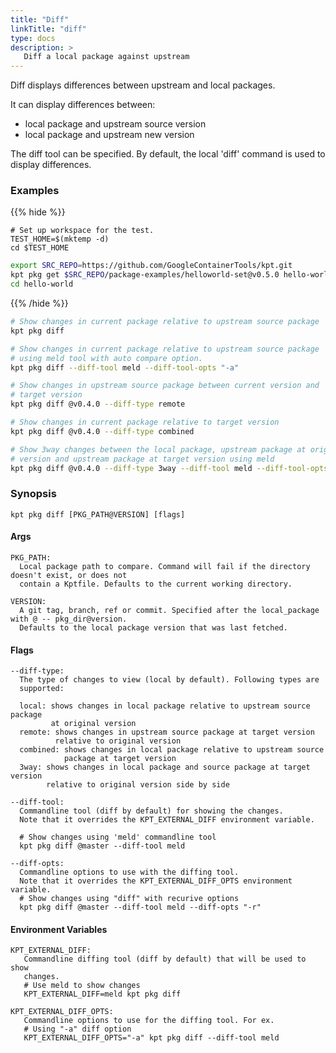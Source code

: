 ```yaml
---
title: "Diff"
linkTitle: "diff"
type: docs
description: >
   Diff a local package against upstream
---
```

<!--mdtogo:Short
    Diff a local package against upstream
-->

Diff displays differences between upstream and local packages.

It can display differences between:

- local package and upstream source version
- local package and upstream new version

The diff tool can be specified.  By default, the local 'diff' command is used to
display differences.

### Examples

{{% hide %}}

<!-- @makeWorkplace @verifyExamples-->
```
# Set up workspace for the test.
TEST_HOME=$(mktemp -d)
cd $TEST_HOME
```

<!-- @fetchPackage @verifyExamples-->
```sh
export SRC_REPO=https://github.com/GoogleContainerTools/kpt.git
kpt pkg get $SRC_REPO/package-examples/helloworld-set@v0.5.0 hello-world
cd hello-world
```

{{% /hide %}}

<!--mdtogo:Examples-->
<!-- @pkgDiff @verifyExamples-->
```sh
# Show changes in current package relative to upstream source package
kpt pkg diff
```

```sh
# Show changes in current package relative to upstream source package
# using meld tool with auto compare option.
kpt pkg diff --diff-tool meld --diff-tool-opts "-a"
```

<!-- @pkgDiff @verifyExamples-->
```sh
# Show changes in upstream source package between current version and
# target version
kpt pkg diff @v0.4.0 --diff-type remote
```

<!-- @pkgDiff @verifyExamples-->
```sh
# Show changes in current package relative to target version
kpt pkg diff @v0.4.0 --diff-type combined
```

```sh
# Show 3way changes between the local package, upstream package at original
# version and upstream package at target version using meld
kpt pkg diff @v0.4.0 --diff-type 3way --diff-tool meld --diff-tool-opts "-a"
```
<!--mdtogo-->

### Synopsis
<!--mdtogo:Long-->
```
kpt pkg diff [PKG_PATH@VERSION] [flags]
```

#### Args

```
PKG_PATH:
  Local package path to compare. Command will fail if the directory doesn't exist, or does not
  contain a Kptfile. Defaults to the current working directory.

VERSION:
  A git tag, branch, ref or commit. Specified after the local_package with @ -- pkg_dir@version.
  Defaults to the local package version that was last fetched.
```

#### Flags

```
--diff-type:
  The type of changes to view (local by default). Following types are
  supported:

  local: shows changes in local package relative to upstream source package
         at original version
  remote: shows changes in upstream source package at target version
          relative to original version
  combined: shows changes in local package relative to upstream source
            package at target version
  3way: shows changes in local package and source package at target version
        relative to original version side by side

--diff-tool:
  Commandline tool (diff by default) for showing the changes.
  Note that it overrides the KPT_EXTERNAL_DIFF environment variable.
  
  # Show changes using 'meld' commandline tool
  kpt pkg diff @master --diff-tool meld

--diff-opts:
  Commandline options to use with the diffing tool.
  Note that it overrides the KPT_EXTERNAL_DIFF_OPTS environment variable.
  # Show changes using "diff" with recurive options
  kpt pkg diff @master --diff-tool meld --diff-opts "-r"
```

#### Environment Variables

```
KPT_EXTERNAL_DIFF:
   Commandline diffing tool (diff by default) that will be used to show
   changes.
   # Use meld to show changes
   KPT_EXTERNAL_DIFF=meld kpt pkg diff

KPT_EXTERNAL_DIFF_OPTS:
   Commandline options to use for the diffing tool. For ex.
   # Using "-a" diff option
   KPT_EXTERNAL_DIFF_OPTS="-a" kpt pkg diff --diff-tool meld
```
<!--mdtogo-->
